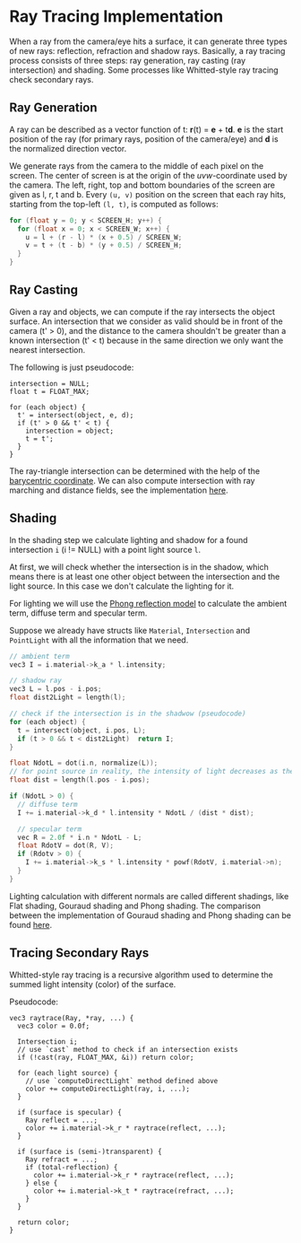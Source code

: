 # Ray Tracing Implementation

When a ray from the camera/eye hits a surface, it can generate three types of new rays: reflection, refraction and shadow rays. Basically, a ray tracing process consists of three steps: ray generation, ray casting (ray intersection) and shading.  Some processes like Whitted-style ray tracing check secondary rays.

## Ray Generation

A ray can be described as a vector function of t: **r**(t) = **e** + t**d**. **e** is the start position of the ray (for primary rays, position of the camera/eye) and **d** is the normalized direction vector.

We generate rays from the camera to the middle of each pixel on the screen. The center of screen is at the origin of the *uvw*-coordinate used by the camera. The left, right, top and bottom boundaries of the screen are given as l, r, t and b. Every `(u, v)` position on the screen that each ray hits, starting from the top-left `(l, t)`, is computed as follows:

```cpp
for (float y = 0; y < SCREEN_H; y++) {
  for (float x = 0; x < SCREEN_W; x++) {
    u = l + (r - l) * (x + 0.5) / SCREEN_W;
    v = t + (t - b) * (y + 0.5) / SCREEN_H;
  }
}
```

## Ray Casting

Given a ray and objects, we can compute if the ray intersects the object surface. An intersection that we consider as valid should be in front of the camera (t' > 0), and the distance to the camera shouldn't be greater than a known intersection (t' < t) because in the same direction we only want the nearest intersection.

The following is just pseudocode:

```
intersection = NULL;
float t = FLOAT_MAX;

for (each object) {
  t' = intersect(object, e, d);
  if (t' > 0 && t' < t) {
    intersection = object;
    t = t';
  }
}
```

The ray-triangle intersection can be determined with the help of the [barycentric coordinate](https://en.wikipedia.org/wiki/Barycentric_coordinate_system). We can also compute intersection with ray marching and distance fields, see the implementation [here](https://github.com/YuKitAs/tech-note/blob/master/computer-graphics/find-intersection-with-ray-marching.md).

## Shading

In the shading step we calculate lighting and shadow for a found intersection `i` (i != NULL) with a point light source `l`.

At first, we will check whether the intersection is in the shadow, which means there is at least one other object between the intersection and the light source. In this case we don't calculate the lighting for it.

For lighting we will use the [Phong reflection model](https://en.wikipedia.org/wiki/Phong_reflection_model) to calculate the ambient term, diffuse term and specular term.

Suppose we already have structs like `Material`, `Intersection` and `PointLight` with all the information that we need.

```cpp
// ambient term
vec3 I = i.material->k_a * l.intensity;

// shadow ray
vec3 L = l.pos - i.pos;
float dist2Light = length(l);

// check if the intersection is in the shadwow (pseudocode)
for (each object) {
  t = intersect(object, i.pos, L);
  if (t > 0 && t < dist2Light)  return I;
}

float NdotL = dot(i.n, normalize(L));
// for point source in reality, the intensity of light decreases as the distance grows
float dist = length(l.pos - i.pos);

if (NdotL > 0) {
  // diffuse term
  I += i.material->k_d * l.intensity * NdotL / (dist * dist);

  // specular term
  vec R = 2.0f * i.n * NdotL - L;
  float RdotV = dot(R, V);
  if (Rdotv > 0) {
    I += i.material->k_s * l.intensity * powf(RdotV, i.material->n);
  }
}
```

Lighting calculation with different normals are called different shadings, like Flat shading, Gouraud shading and Phong shading. The comparison between the implementation of Gouraud shading and Phong shading can be found [here](https://github.com/YuKitAs/tech-note/blob/master/programming-language/c%2B%2B/opengl/gouraud-and-phong-shading.md).

## Tracing Secondary Rays

Whitted-style ray tracing is a recursive algorithm used to determine the summed light intensity (color) of the surface.

Pseudocode:

```
vec3 raytrace(Ray, *ray, ...) {
  vec3 color = 0.0f;

  Intersection i;
  // use `cast` method to check if an intersection exists
  if (!cast(ray, FLOAT_MAX, &i)) return color;

  for (each light source) {
    // use `computeDirectLight` method defined above
    color += computeDirectLight(ray, i, ...);
  }

  if (surface is specular) {
    Ray reflect = ...;
    color += i.material->k_r * raytrace(reflect, ...);
  }

  if (surface is (semi-)transparent) {
    Ray refract = ...;
    if (total-reflection) {
      color += i.material->k_r * raytrace(reflect, ...);
    } else {
      color += i.material->k_t * raytrace(refract, ...);
    }
  }

  return color;
}
```
